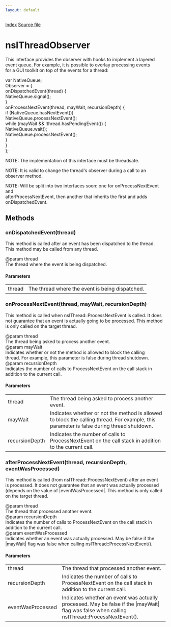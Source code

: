 ```yaml
---
layout: default
---
```

<div id='links'><a href="../index.html">Index</a>
<a href="http://dxr.mozilla.org/mozilla-central/source/xpcom/threads/nsIThreadInternal.idl">Source file</a>
</div>

# nsIThreadObserver #
  
This interface provides the observer with hooks to implement a layered  
event queue.  For example, it is possible to overlay processing events  
for a GUI toolkit on top of the events for a thread:  
  
  var NativeQueue;  
  Observer = {  
    onDispatchedEvent(thread) {  
      NativeQueue.signal();  
    }  
    onProcessNextEvent(thread, mayWait, recursionDepth) {  
      if (NativeQueue.hasNextEvent())  
        NativeQueue.processNextEvent();  
      while (mayWait && !thread.hasPendingEvent()) {  
        NativeQueue.wait();  
        NativeQueue.processNextEvent();  
      }  
    }  
  };  
  
NOTE: The implementation of this interface must be threadsafe.  
  
NOTE: It is valid to change the thread's observer during a call to an  
      observer method.  
  
NOTE: Will be split into two interfaces soon: one for onProcessNextEvent and  
      afterProcessNextEvent, then another that inherits the first and adds  
      onDispatchedEvent.  
  

## Methods ##

### onDispatchedEvent(thread) ###
  
This method is called after an event has been dispatched to the thread.  
This method may be called from any thread.   
  
@param thread  
  The thread where the event is being dispatched.  
  

#### Parameters ####

<table>

<tr>
<td>thread</td>
<td>  The thread where the event is being dispatched.  
</td>
</tr>

</table>

### onProcessNextEvent(thread, mayWait, recursionDepth) ###
  
This method is called when nsIThread::ProcessNextEvent is called.  It does  
not guarantee that an event is actually going to be processed.  This method  
is only called on the target thread.  
  
@param thread  
  The thread being asked to process another event.  
@param mayWait  
  Indicates whether or not the method is allowed to block the calling  
  thread.  For example, this parameter is false during thread shutdown.  
@param recursionDepth  
  Indicates the number of calls to ProcessNextEvent on the call stack in  
  addition to the current call.  
  

#### Parameters ####

<table>

<tr>
<td>thread</td>
<td>  The thread being asked to process another event.  
</td>
</tr>

<tr>
<td>mayWait</td>
<td>  Indicates whether or not the method is allowed to block the calling  
  thread.  For example, this parameter is false during thread shutdown.  
</td>
</tr>

<tr>
<td>recursionDepth</td>
<td>  Indicates the number of calls to ProcessNextEvent on the call stack in  
  addition to the current call.  
</td>
</tr>

</table>

### afterProcessNextEvent(thread, recursionDepth, eventWasProcessed) ###
  
This method is called (from nsIThread::ProcessNextEvent) after an event  
is processed.  It does not guarantee that an event was actually processed  
(depends on the value of |eventWasProcessed|.  This method is only called  
on the target thread.  
  
@param thread  
  The thread that processed another event.  
@param recursionDepth  
  Indicates the number of calls to ProcessNextEvent on the call stack in  
  addition to the current call.  
@param eventWasProcessed  
  Indicates whether an event was actually processed. May be false if the  
  |mayWait| flag was false when calling nsIThread::ProcessNextEvent().  
  

#### Parameters ####

<table>

<tr>
<td>thread</td>
<td>  The thread that processed another event.  
</td>
</tr>

<tr>
<td>recursionDepth</td>
<td>  Indicates the number of calls to ProcessNextEvent on the call stack in  
  addition to the current call.  
</td>
</tr>

<tr>
<td>eventWasProcessed</td>
<td>  Indicates whether an event was actually processed. May be false if the  
  |mayWait| flag was false when calling nsIThread::ProcessNextEvent().  
</td>
</tr>

</table>
